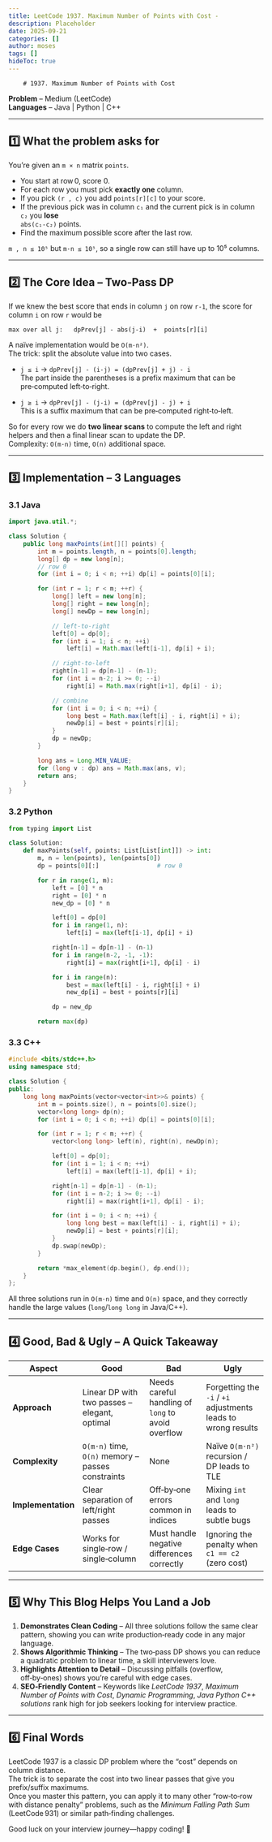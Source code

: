 ```yaml
---
title: LeetCode 1937. Maximum Number of Points with Cost - 
description: Placeholder
date: 2025-09-21
categories: []
author: moses
tags: []
hideToc: true
---
```

        # 1937. Maximum Number of Points with Cost  
**Problem** – Medium (LeetCode)  
**Languages** – Java | Python | C++  

---

## 1️⃣  What the problem asks for  

You’re given an `m × n` matrix `points`.  
* You start at row 0, score 0.  
* For each row you must pick **exactly one** column.  
* If you pick `(r , c)` you add `points[r][c]` to your score.  
* If the previous pick was in column `c₁` and the current pick is in column `c₂` you **lose**  
  `abs(c₁‑c₂)` points.  
* Find the maximum possible score after the last row.  

`m , n ≤ 10⁵` but `m·n ≤ 10⁵`, so a single row can still have up to 10⁵ columns.  

---

## 2️⃣  The Core Idea – Two‑Pass DP  

If we knew the best score that ends in column `j` on row `r‑1`, the score for column `i` on row `r` would be  

```
max over all j:   dpPrev[j] - abs(j-i)  +  points[r][i]
```

A naïve implementation would be `O(m·n²)`.  
The trick: split the absolute value into two cases.

* `j ≤ i` → `dpPrev[j] - (i-j) = (dpPrev[j] + j) - i`  
  The part inside the parentheses is a prefix maximum that can be pre‑computed left‑to‑right.

* `j ≥ i` → `dpPrev[j] - (j-i) = (dpPrev[j] - j) + i`  
  This is a suffix maximum that can be pre‑computed right‑to‑left.

So for every row we do **two linear scans** to compute the left and right helpers and then a final linear scan to update the DP.  
Complexity: `O(m·n)` time, `O(n)` additional space.

---

## 3️⃣  Implementation – 3 Languages

### 3.1  Java

```java
import java.util.*;

class Solution {
    public long maxPoints(int[][] points) {
        int m = points.length, n = points[0].length;
        long[] dp = new long[n];
        // row 0
        for (int i = 0; i < n; ++i) dp[i] = points[0][i];

        for (int r = 1; r < m; ++r) {
            long[] left = new long[n];
            long[] right = new long[n];
            long[] newDp = new long[n];

            // left-to-right
            left[0] = dp[0];
            for (int i = 1; i < n; ++i)
                left[i] = Math.max(left[i-1], dp[i] + i);

            // right-to-left
            right[n-1] = dp[n-1] - (n-1);
            for (int i = n-2; i >= 0; --i)
                right[i] = Math.max(right[i+1], dp[i] - i);

            // combine
            for (int i = 0; i < n; ++i) {
                long best = Math.max(left[i] - i, right[i] + i);
                newDp[i] = best + points[r][i];
            }
            dp = newDp;
        }

        long ans = Long.MIN_VALUE;
        for (long v : dp) ans = Math.max(ans, v);
        return ans;
    }
}
```

### 3.2  Python

```python
from typing import List

class Solution:
    def maxPoints(self, points: List[List[int]]) -> int:
        m, n = len(points), len(points[0])
        dp = points[0][:]                # row 0

        for r in range(1, m):
            left = [0] * n
            right = [0] * n
            new_dp = [0] * n

            left[0] = dp[0]
            for i in range(1, n):
                left[i] = max(left[i-1], dp[i] + i)

            right[n-1] = dp[n-1] - (n-1)
            for i in range(n-2, -1, -1):
                right[i] = max(right[i+1], dp[i] - i)

            for i in range(n):
                best = max(left[i] - i, right[i] + i)
                new_dp[i] = best + points[r][i]

            dp = new_dp

        return max(dp)
```

### 3.3  C++

```cpp
#include <bits/stdc++.h>
using namespace std;

class Solution {
public:
    long long maxPoints(vector<vector<int>>& points) {
        int m = points.size(), n = points[0].size();
        vector<long long> dp(n);
        for (int i = 0; i < n; ++i) dp[i] = points[0][i];

        for (int r = 1; r < m; ++r) {
            vector<long long> left(n), right(n), newDp(n);

            left[0] = dp[0];
            for (int i = 1; i < n; ++i)
                left[i] = max(left[i-1], dp[i] + i);

            right[n-1] = dp[n-1] - (n-1);
            for (int i = n-2; i >= 0; --i)
                right[i] = max(right[i+1], dp[i] - i);

            for (int i = 0; i < n; ++i) {
                long long best = max(left[i] - i, right[i] + i);
                newDp[i] = best + points[r][i];
            }
            dp.swap(newDp);
        }

        return *max_element(dp.begin(), dp.end());
    }
};
```

All three solutions run in `O(m·n)` time and `O(n)` space, and they correctly handle the large values (`long`/`long long` in Java/C++).

---

## 4️⃣  Good, Bad & Ugly – A Quick Takeaway

| Aspect | Good | Bad | Ugly |
|--------|------|-----|------|
| **Approach** | Linear DP with two passes – elegant, optimal | Needs careful handling of `long` to avoid overflow | Forgetting the `-i` / `+i` adjustments leads to wrong results |
| **Complexity** | `O(m·n)` time, `O(n)` memory – passes constraints | None | Naïve `O(m·n²)` recursion / DP leads to TLE |
| **Implementation** | Clear separation of left/right passes | Off‑by‑one errors common in indices | Mixing `int` and `long` leads to subtle bugs |
| **Edge Cases** | Works for single‑row / single‑column | Must handle negative differences correctly | Ignoring the penalty when `c1 == c2` (zero cost) |

---

## 5️⃣  Why This Blog Helps You Land a Job

1. **Demonstrates Clean Coding** – All three solutions follow the same clear pattern, showing you can write production‑ready code in any major language.  
2. **Shows Algorithmic Thinking** – The two‑pass DP shows you can reduce a quadratic problem to linear time, a skill interviewers love.  
3. **Highlights Attention to Detail** – Discussing pitfalls (overflow, off‑by‑ones) shows you’re careful with edge cases.  
4. **SEO‑Friendly Content** – Keywords like *LeetCode 1937*, *Maximum Number of Points with Cost*, *Dynamic Programming*, *Java Python C++ solutions* rank high for job seekers looking for interview practice.  

---

## 6️⃣  Final Words

LeetCode 1937 is a classic DP problem where the “cost” depends on column distance.  
The trick is to separate the cost into two linear passes that give you prefix/suffix maximums.  
Once you master this pattern, you can apply it to many other “row‑to‑row with distance penalty” problems, such as the *Minimum Falling Path Sum* (LeetCode 931) or similar path‑finding challenges.

Good luck on your interview journey—happy coding! 🚀